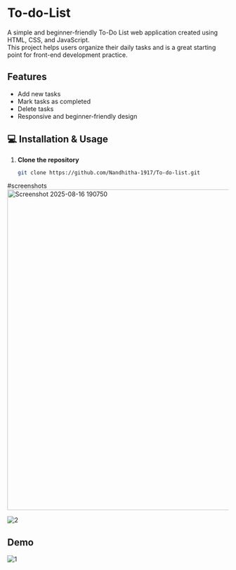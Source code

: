 
# To-do-List

A simple and beginner-friendly To-Do List web application created using HTML, CSS, and JavaScript.  
This project helps users organize their daily tasks and is a great starting point for front-end development practice.



## Features

- Add new tasks  
- Mark tasks as completed  
- Delete tasks  
- Responsive and beginner-friendly design 

## 💻 Installation & Usage

1. **Clone the repository**
   ```bash
   git clone https://github.com/Nandhitha-1917/To-do-list.git

#screenshots
<img width="1869" height="730" alt="Screenshot 2025-08-16 190750" src="https://github.com/user-attachments/assets/4cd00d94-132b-4a84-a9b7-5a7bd7612731" />


![2](<img width="1872" height="745" alt="Screenshot 2025-08-16 190738" src="https://github.com/user-attachments/assets/86c3b9de-9250-41f8-8205-e29f2b820fec" />)


## Demo

![1](https://drive.google.com/drive/folders/1oH4yFLyftUchwzAeMOCYoXtqplospoOg)

